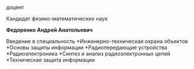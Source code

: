 доцент

Кандидат физико-математических наук

**Федоренко Андрей Анатольевич**

Введение в специальность
	*Инженерно-техническая охрана объектов
	*Основы защиты информации
	*Радиопередающие устройства
	*Радиоэлектроника
	*Синтез и анализ радиоэлектронных цепей
	*Техническая защита информации